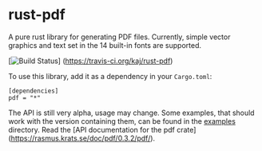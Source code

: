 # rust-pdf
A pure rust library for generating PDF files.
Currently, simple vector graphics and text set in the 14 built-in
fonts are supported.

[![Build Status](https://travis-ci.org/kaj/rust-pdf.svg?branch=master)]
(https://travis-ci.org/kaj/rust-pdf)

To use this library, add it as a dependency in your `Cargo.toml`:

    [dependencies]
    pdf = "*"

The API is still very alpha, usage may change.
Some examples, that should work with the version containing them, can
be found in the [examples](examples) directory.
Read the [API documentation for the pdf crate]
(https://rasmus.krats.se/doc/pdf/0.3.2/pdf/).
